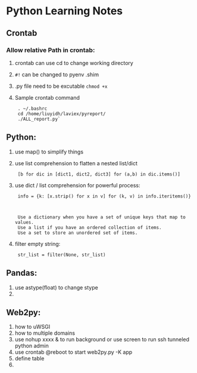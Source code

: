 # Python Learning Notes

## Crontab
### Allow relative Path in crontab:
1. crontab can use cd to change working directory
2. `#!` can be changed to pyenv .shim
3. .py file need to be excutable `chmod +x`
4. Sample crontab command

        . ~/.bashrc
        cd /home/liuyidh/laviex/pyreport/
        ./ALL_report.py`

## Python:
1. use map() to simplify things
2. use list comprehension to flatten a nested list/dict
        
        [b for dic in [dict1, dict2, dict3] for (a,b) in dic.items()]

3. use dict / list comprehension for powerful process:

        info = {k: [x.strip() for x in v] for (k, v) in info.iteritems()}
        
        

        Use a dictionary when you have a set of unique keys that map to values.
        Use a list if you have an ordered collection of items.
        Use a set to store an unordered set of items.

4. filter empty string:

        str_list = filter(None, str_list)

## Pandas:
1. use astype(float) to change stype
2. 

## Web2py:
1. how to uWSGI
2. how to multiple domains
3. use nohup xxxx & to run background or use screen to run ssh tunneled python admin
4. use crontab @reboot to start web2py.py -K app
5. define table
6. 
